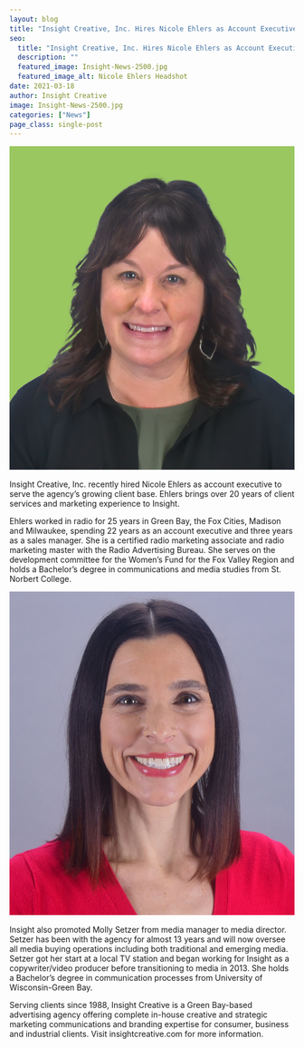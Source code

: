```yaml
---
layout: blog
title: "Insight Creative, Inc. Hires Nicole Ehlers as Account Executive and Promotes Molly Setzer to Media Director"
seo:
  title: "Insight Creative, Inc. Hires Nicole Ehlers as Account Executive and Promotes Molly Setzer to Media Director"
  description: ""
  featured_image: Insight-News-2500.jpg
  featured_image_alt: Nicole Ehlers Headshot
date: 2021-03-18
author: Insight Creative
image: Insight-News-2500.jpg
categories: ["News"]
page_class: single-post
---
```


<img data-aos="fade-up" src="Nicole_HeadShot.jpg"
alt="Nicole Ehlers Headshot" class="headshot-image"/>

Insight Creative, Inc. recently hired Nicole Ehlers as account executive to serve the agency’s growing client base. Ehlers brings over 20 years of client services and marketing experience to Insight.

Ehlers worked in radio for 25 years in Green Bay, the Fox Cities, Madison and Milwaukee, spending 22 years as an account executive and three years as a sales manager. She is a certified radio marketing associate and radio marketing master with the Radio Advertising Bureau. She serves on the development committee for the Women’s Fund for the Fox Valley Region and holds a Bachelor’s degree in communications and media studies from St. Norbert College.

<img data-aos="fade-up" src="Molly_NewHeadShot1.jpg"
  alt="Molly Setzer Headshot" class="headshot-image"/>

Insight also promoted Molly Setzer from media manager to media director. Setzer has been with the agency for almost 13 years and will now oversee all media buying operations including both traditional and emerging media. Setzer got her start at a local TV station and began working for Insight as a copywriter/video producer before transitioning to media in 2013. She holds a Bachelor’s degree in communication processes from University of Wisconsin-Green Bay.

Serving clients since 1988, Insight Creative is a Green Bay-based advertising agency offering complete in-house creative and strategic marketing communications and branding expertise for consumer, business and industrial clients. Visit insightcreative.com for more information.
